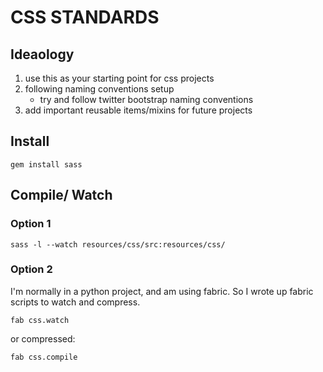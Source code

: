 # CSS STANDARDS

## Ideaology ##
1. use this as your starting point for css projects
1. following naming conventions setup
    - try and follow twitter bootstrap naming conventions
1. add important reusable items/mixins for future projects


## Install ##
    gem install sass


## Compile/ Watch ##



### Option 1 ###
    sass -l --watch resources/css/src:resources/css/

### Option 2 ###
I'm normally in a python project, and am using fabric.  So I wrote up fabric scripts to watch and compress.  


    fab css.watch  
or compressed:  

    fab css.compile

